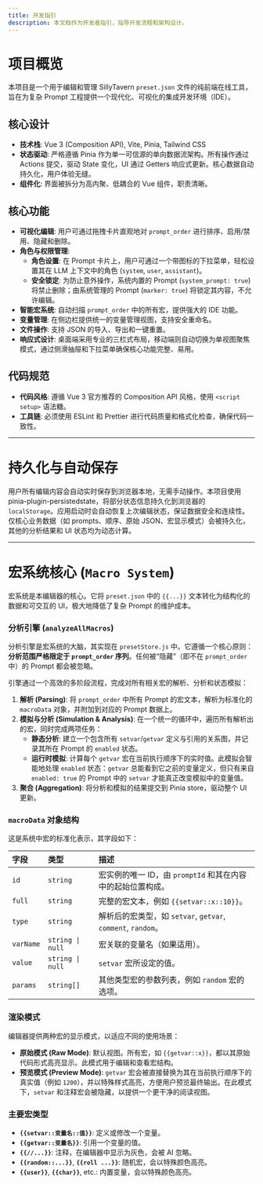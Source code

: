 ```yaml
---
title: 开发指引
description: 本文档作为开发者指引，指导开发流程和架构设计。
---
```


# 项目概览

本项目是一个用于编辑和管理 SillyTavern `preset.json` 文件的纯前端在线工具，旨在为复杂 Prompt 工程提供一个现代化、可视化的集成开发环境（IDE）。

## 核心设计

- **技术栈**: Vue 3 (Composition API), Vite, Pinia, Tailwind CSS
- **状态驱动**: 严格遵循 Pinia 作为单一可信源的单向数据流架构。所有操作通过 Actions 提交，驱动 State 变化，UI 通过 Getters 响应式更新。核心数据自动持久化，用户体验无缝。
- **组件化**: 界面被拆分为高内聚、低耦合的 Vue 组件，职责清晰。

## 核心功能

- **可视化编辑**: 用户可通过拖拽卡片直观地对 `prompt_order` 进行排序、启用/禁用、隐藏和删除。
- **角色与权限管理**: 
  - **角色设置**: 在 Prompt 卡片上，用户可通过一个带图标的下拉菜单，轻松设置其在 LLM 上下文中的角色 (`system`, `user`, `assistant`)。
  - **安全锁定**: 为防止意外操作，系统内置的 Prompt (`system_prompt: true`) 将禁止删除；由系统管理的 Prompt (`marker: true`) 将锁定其内容，不允许编辑。
- **智能宏系统**: 自动扫描 `prompt_order` 中的所有宏，提供强大的 IDE 功能。
- **变量管理**: 在侧边栏提供统一的变量管理视图，支持安全重命名。
- **文件操作**: 支持 JSON 的导入、导出和一键重置。
- **响应式设计**: 桌面端采用专业的三栏式布局，移动端则自动切换为单视图聚焦模式，通过侧滑抽屉和下拉菜单确保核心功能完整、易用。

## 代码规范

- **代码风格**: 遵循 Vue 3 官方推荐的 Composition API 风格，使用 `<script setup>` 语法糖。
- **工具链**: 必须使用 ESLint 和 Prettier 进行代码质量和格式化检查，确保代码一致性。

---

# 持久化与自动保存

用户所有编辑内容会自动实时保存到浏览器本地，无需手动操作。本项目使用 pinia-plugin-persistedstate，将部分状态信息持久化到浏览器的 `localStorage`。应用启动时会自动恢复上次编辑状态，保证数据安全和连续性。仅核心业务数据（如 prompts、顺序、原始 JSON、宏显示模式）会被持久化，其他的分析结果和 UI 状态均为动态计算。

---

# 宏系统核心 (`Macro System`)

宏系统是本编辑器的核心。它将 `preset.json` 中的 `{{...}}` 文本转化为结构化的数据和可交互的 UI，极大地降低了复杂 Prompt 的维护成本。

### 分析引擎 (`analyzeAllMacros`)

分析引擎是宏系统的大脑，其实现在 `presetStore.js` 中。它遵循一个核心原则：**分析范围严格限定于 `prompt_order` 序列**。任何被“隐藏”（即不在 `prompt_order` 中）的 Prompt 都会被忽略。

引擎通过一个高效的多阶段流程，完成对所有相关宏的解析、分析和状态模拟：

1.  **解析 (Parsing)**: 将 `prompt_order` 中所有 Prompt 的宏文本，解析为标准化的 `macroData` 对象，并附加到对应的 Prompt 数据上。
2.  **模拟与分析 (Simulation & Analysis)**: 在一个统一的循环中，遍历所有解析出的宏，同时完成两项任务：
    - **静态分析**: 建立一个包含所有 `setvar`/`getvar` 定义与引用的关系图，并记录其所在 Prompt 的 `enabled` 状态。
    - **运行时模拟**: 计算每个 `getvar` 宏在当前执行顺序下的实时值。此模拟会智能地处理 `enabled` 状态：`getvar` 总能看到它之前的变量定义，但只有来自 `enabled: true` 的 Prompt 中的 `setvar` 才能真正改变模拟中的变量值。
3.  **聚合 (Aggregation)**: 将分析和模拟的结果提交到 Pinia store，驱动整个 UI 更新。

### `macroData` 对象结构

这是系统中宏的标准化表示，其字段如下：

| 字段      | 类型             | 描述                                                         |
| :-------- | :--------------- | :----------------------------------------------------------- |
| `id`      | `string`         | 宏实例的唯一 ID，由 `promptId` 和其在内容中的起始位置构成。  |
| `full`    | `string`         | 完整的宏文本，例如 `{{setvar::x::10}}`。                     |
| `type`    | `string`         | 解析后的宏类型，如 `setvar`, `getvar`, `comment`, `random`。 |
| `varName` | `string \| null` | 宏关联的变量名（如果适用）。                                 |
| `value`   | `string \| null` | `setvar` 宏所设定的值。                                      |
| `params`  | `string[]`       | 其他类型宏的参数列表，例如 `random` 宏的选项。               |

### 渲染模式

编辑器提供两种宏的显示模式，以适应不同的使用场景：

- **原始模式 (Raw Mode)**: 默认视图。所有宏，如 `{{getvar::x}}`，都以其原始代码形式高亮显示。此模式用于编辑和查看宏结构。
- **预览模式 (Preview Mode)**: `getvar` 宏会被直接替换为其在当前执行顺序下的真实值（例如 `1200`），并以特殊样式高亮，方便用户预览最终输出。在此模式下，`setvar` 和注释宏会被隐藏，以提供一个更干净的阅读视图。

### 主要宏类型

- **`{{setvar::变量名::值}}`**: 定义或修改一个变量。
- **`{{getvar::变量名}}`**: 引用一个变量的值。
- **`{{//...}}`**: 注释，在编辑器中显示为灰色，会被 AI 忽略。
- **`{{random::...}}`**, **`{{roll ...}}`**: 随机宏，会以特殊颜色高亮。
- **`{{user}}`**, **`{{char}}`**, etc.: 内置变量，会以特殊颜色高亮。
